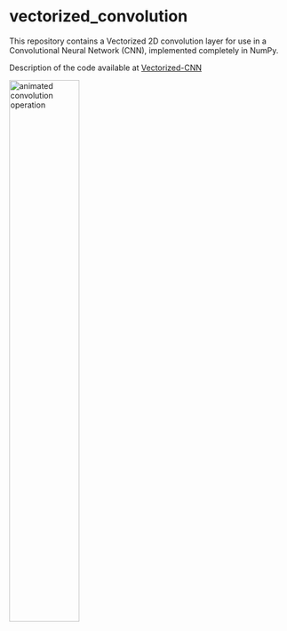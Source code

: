 # vectorized_convolution

This repository contains a Vectorized 2D convolution layer for use in a Convolutional Neural Network (CNN), implemented completely in NumPy.

Description of the code available at [Vectorized-CNN](https://ca.meron.dev/blog/Vectorized-CNN/) 

<img src="https://relic-img.s3.amazonaws.com/blog/cnn/Convolution.gif" alt="animated convolution operation" width="50%"/>
